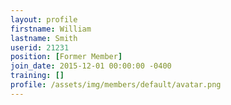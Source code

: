 ```yaml
---
layout: profile
firstname: William
lastname: Smith
userid: 21231
position: [Former Member]
join_date: 2015-12-01 00:00:00 -0400
training: []
profile: /assets/img/members/default/avatar.png
---
```

